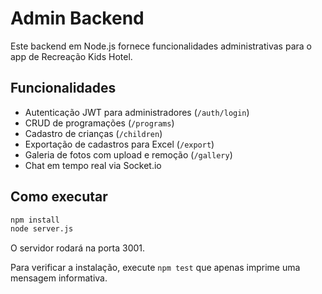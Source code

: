 # Admin Backend

Este backend em Node.js fornece funcionalidades administrativas para o app de Recreação Kids Hotel.

## Funcionalidades
- Autenticação JWT para administradores (`/auth/login`)
- CRUD de programações (`/programs`)
- Cadastro de crianças (`/children`)
- Exportação de cadastros para Excel (`/export`)
- Galeria de fotos com upload e remoção (`/gallery`)
- Chat em tempo real via Socket.io

## Como executar
```bash
npm install
node server.js
```
O servidor rodará na porta 3001.

Para verificar a instalação, execute `npm test` que apenas imprime uma
mensagem informativa.
